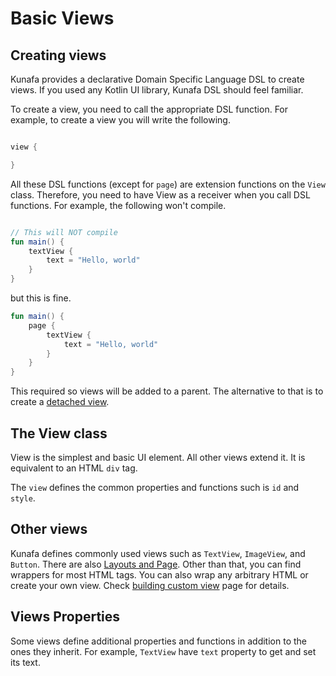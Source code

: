 # Basic Views

## Creating views
Kunafa provides a declarative Domain Specific Language DSL to create views. If you used any Kotlin UI library, Kunafa DSL should feel familiar. 

To create a view, you need to call the appropriate DSL function. For example, to create a view you will write the following. 
```kotlin

view {

}
```

All these DSL functions (except for `page`) are extension functions on the `View` class. Therefore, you need to have View as a receiver when you call DSL functions. For example, the following won't compile.

```kotlin

// This will NOT compile
fun main() {
	textView {
		text = "Hello, world"
	}
}
```

but this is fine.

```kotlin
fun main() {
	page {
		textView {
			text = "Hello, world"
		}
	}
} 
```

This required so views will be added to a parent. The alternative to that is to create a [detached view](03-working-with-views.md). 

## The View class
View is the simplest and basic UI element. All other views extend it. It is equivalent to an HTML `div` tag.

The `view` defines the common properties and functions such is `id` and `style`.

## Other views
Kunafa defines commonly used views such as `TextView`, `ImageView`, and `Button`. There are also [Layouts and Page](02-layouts-and-page.md). Other than that, you can find wrappers for most HTML tags. You can also wrap any arbitrary HTML or create your own view. Check [building custom view](04-building-custom-views.md) page for details.

## Views Properties
Some views define additional properties and functions in addition to the ones they inherit. For example, `TextView` have `text` property to get and set its text.
